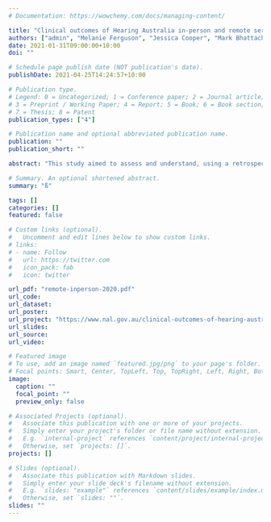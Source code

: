 ```yaml
---
# Documentation: https://wowchemy.com/docs/managing-content/

title: "Clinical outcomes of Hearing Australia in-person and remote services"
authors: ["admin", "Melanie Ferguson", "Jessica Cooper", "Mark Bhattacharyya", "David Wigney", "Katie Miller", "Jessica Libby"]
date: 2021-01-31T09:00:00+10:00
doi: ""

# Schedule page publish date (NOT publication's date).
publishDate: 2021-04-25T14:24:57+10:00

# Publication type.
# Legend: 0 = Uncategorized; 1 = Conference paper; 2 = Journal article;
# 3 = Preprint / Working Paper; 4 = Report; 5 = Book; 6 = Book section;
# 7 = Thesis; 8 = Patent
publication_types: ["4"]

# Publication name and optional abbreviated publication name.
publication: ""
publication_short: ""

abstract: "This study aimed to assess and understand, using a retrospective mixed-methods design:\n1. whether clients receiving hearing services delivered remotely obtained similar or different clinical outcomes to clients receiving hearing services delivered in-person, and\n2. the experiences that clients had of remotely delivered services and their decision to access or refuse those services.\n\nOne hundred and two Hearing Australia clients seen for hearing aid fitting were recruited and their clinical outcomes post-fitting were collected via telephone interview. Of these, 45 were seen entirely in-person and 48 received a remote follow-up by telephone or video. Nine clients who were seen for a remote appointment that was not a follow-up appointment were excluded from this analysis.\n\nThere were no significant differences in any clinical outcome between those who received a remote follow-up appointment and those who received their entire appointment journey in-person. Outcomes were self-reported hearing aid use, benefit, satisfaction, residual disability, and social isolation.\n\nClients seen remotely had a significantly weaker preference for in-person services than those seen in-person, although two thirds of them still preferred in-person services over remote services.\n\nA subset of participants (n= 11) was also contacted for a follow-up interview about their experiences with in-person and remote services.\n\nParticipants described their experiences with Hearing Australia positively, whether they were seen in-person or remotely. Participants who preferred to be seen in-person stressed the importance of interpersonal relationships and communication that they felt would be strengthened by attending the hearing centre in-person.\n\nThis report also discusses a theoretical model that may be useful in designing, implementing, and reviewing technology-based hearing services in the future to improve acceptance by clients."

# Summary. An optional shortened abstract.
summary: "ß"

tags: []
categories: []
featured: false

# Custom links (optional).
#   Uncomment and edit lines below to show custom links.
# links:
# - name: Follow
#   url: https://twitter.com
#   icon_pack: fab
#   icon: twitter

url_pdf: "remote-inperson-2020.pdf"
url_code:
url_dataset:
url_poster:
url_project: "https://www.nal.gov.au/clinical-outcomes-of-hearing-australia-inperson-and-remote-services/"
url_slides:
url_source:
url_video:

# Featured image
# To use, add an image named `featured.jpg/png` to your page's folder.
# Focal points: Smart, Center, TopLeft, Top, TopRight, Left, Right, BottomLeft, Bottom, BottomRight.
image:
  caption: ""
  focal_point: ""
  preview_only: false

# Associated Projects (optional).
#   Associate this publication with one or more of your projects.
#   Simply enter your project's folder or file name without extension.
#   E.g. `internal-project` references `content/project/internal-project/index.md`.
#   Otherwise, set `projects: []`.
projects: []

# Slides (optional).
#   Associate this publication with Markdown slides.
#   Simply enter your slide deck's filename without extension.
#   E.g. `slides: "example"` references `content/slides/example/index.md`.
#   Otherwise, set `slides: ""`.
slides: ""
---
```

